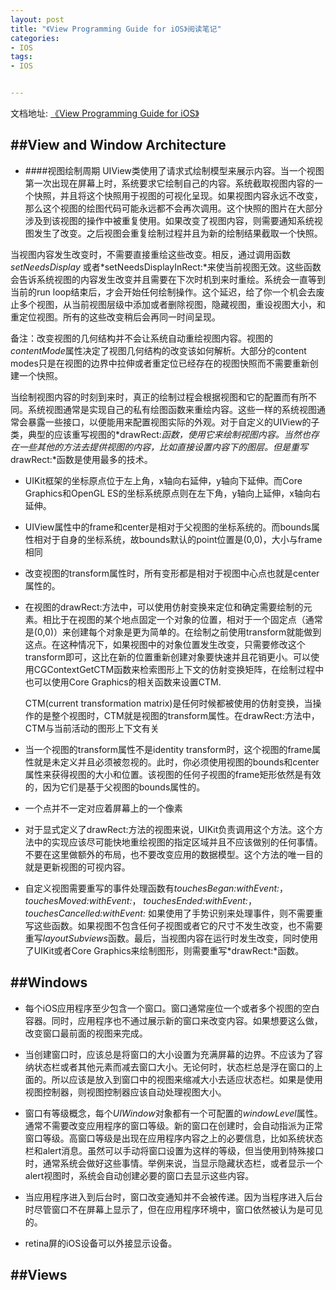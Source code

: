 ```yaml
---
layout: post
title: "《View Programming Guide for iOS》阅读笔记"
categories:
- IOS
tags:
- IOS


---
```




文档地址: [《View Programming Guide for iOS》](http://developer.apple.com/library/ios/#documentation/windowsviews/conceptual/viewpg_iphoneos/Introduction/Introduction.html#//apple_ref/doc/uid/TP40009503-CH1-SW2)



##View and Window Architecture
----
-	####视图绘制周期
UIView类使用了请求式绘制模型来展示内容。当一个视图第一次出现在屏幕上时，系统要求它绘制自己的内容。系统截取视图内容的一个快照，并且将这个快照用于视图的可视化呈现。如果视图内容永远不改变，那么这个视图的绘图代码可能永远都不会再次调用。这个快照的图片在大部分涉及到该视图的操作中被重复使用。如果改变了视图内容，则需要通知系统视图发生了改变。之后视图会重复绘制过程并且为新的绘制结果截取一个快照。

当视图内容发生改变时，不需要直接重绘这些改变。相反，通过调用函数*setNeedsDisplay* 或者*setNeedsDisplayInRect:*来使当前视图无效。这些函数会告诉系统视图的内容发生改变并且需要在下次时机到来时重绘。系统会一直等到当前的run loop结束后，才会开始任何绘制操作。这个延迟，给了你一个机会去废止多个视图，从当前视图层级中添加或者删除视图，隐藏视图，重设视图大小，和重定位视图。所有的这些改变稍后会再同一时间呈现。

备注：改变视图的几何结构并不会让系统自动重绘视图内容。视图的*contentMode*属性决定了视图几何结构的改变该如何解析。大部分的content modes只是在视图的边界中拉伸或者重定位已经存在的视图快照而不需要重新创建一个快照。

当绘制视图内容的时刻到来时，真正的绘制过程会根据视图和它的配置而有所不同。系统视图通常是实现自己的私有绘图函数来重绘内容。这些一样的系统视图通常会暴露一些接口，以便能用来配置视图实际的外观。对于自定义的UIView的子类，典型的应该重写视图的*drawRect:*函数，使用它来绘制视图内容。当然也存在一些其他的方法去提供视图的内容，比如直接设置内容下的图层。但是重写*drawRect:*函数是使用最多的技术。

-	UIKit框架的坐标原点位于左上角，x轴向右延伸，y轴向下延伸。而Core Graphics和OpenGL ES的坐标系统原点则在左下角，y轴向上延伸，x轴向右延伸。

-	UIView属性中的frame和center是相对于父视图的坐标系统的。而bounds属性相对于自身的坐标系统，故bounds默认的point位置是(0,0)，大小与frame相同

-	改变视图的transform属性时，所有变形都是相对于视图中心点也就是center属性的。
-	在视图的drawRect:方法中，可以使用仿射变换来定位和确定需要绘制的元素。相比于在视图的某个地点固定一个对象的位置，相对于一个固定点（通常是(0,0)）来创建每个对象是更为简单的。在绘制之前使用transform就能做到这点。在这种情况下，如果视图中的对象位置发生改变，只需要修改这个transform即可，这比在新的位置重新创建对象要快速并且花销更小。可以使用CGContextGetCTM函数来检索图形上下文的仿射变换矩阵，在绘制过程中也可以使用Core Graphics的相关函数来设置CTM.

	CTM(current transformation matrix)是任何时候都被使用的仿射变换，当操作的是整个视图时，CTM就是视图的transform属性。在drawRect:方法中，CTM与当前活动的图形上下文有关
	
-	当一个视图的transform属性不是identity transform时，这个视图的frame属性就是未定义并且必须被忽视的。此时，你必须使用视图的bounds和center属性来获得视图的大小和位置。该视图的任何子视图的frame矩形依然是有效的，因为它们是基于父视图的bounds属性的。

-	一个点并不一定对应着屏幕上的一个像素
-	对于显式定义了drawRect:方法的视图来说，UIKit负责调用这个方法。这个方法中的实现应该尽可能快地重绘视图的指定区域并且不应该做别的任何事情。不要在这里做额外的布局，也不要改变应用的数据模型。这个方法的唯一目的就是更新视图的可视内容。
-	自定义视图需要重写的事件处理函数有*touchesBegan:withEvent:*， *touchesMoved:withEvent:*， *touchesEnded:withEvent:*， *touchesCancelled:withEvent:* 如果使用了手势识别来处理事件，则不需要重写这些函数。如果视图不包含任何子视图或者它的尺寸不发生改变，也不需要重写*layoutSubviews*函数。最后，当视图内容在运行时发生改变，同时使用了UIKit或者Core Graphics来绘制图形，则需要重写*drawRect:*函数。

##Windows
---
-	每个iOS应用程序至少包含一个窗口。窗口通常座位一个或者多个视图的空白容器。同时，应用程序也不通过展示新的窗口来改变内容。如果想要这么做，改变窗口最前面的视图来完成。

-	当创建窗口时，应该总是将窗口的大小设置为充满屏幕的边界。不应该为了容纳状态栏或者其他元素而减去窗口大小。无论何时，状态栏总是浮在窗口的上面的。所以应该是放入到窗口中的视图来缩减大小去适应状态栏。如果是使用视图控制器，则视图控制器应该自动处理视图大小。

-	窗口有等级概念，每个*UIWindow*对象都有一个可配置的*windowLevel*属性。通常不需要改变应用程序的窗口等级。新的窗口在创建时，会自动指派为正常窗口等级。高窗口等级是出现在应用程序内容之上的必要信息，比如系统状态栏和alert消息。虽然可以手动将窗口设置为这样的等级，但当使用到特殊接口时，通常系统会做好这些事情。举例来说，当显示隐藏状态栏，或者显示一个alert视图时，系统会自动创建必要的窗口去显示这些内容。

-	当应用程序进入到后台时，窗口改变通知并不会被传递。因为当程序进入后台时尽管窗口不在屏幕上显示了，但在应用程序环境中，窗口依然被认为是可见的。

-	retina屏的iOS设备可以外接显示设备。

##Views
----


